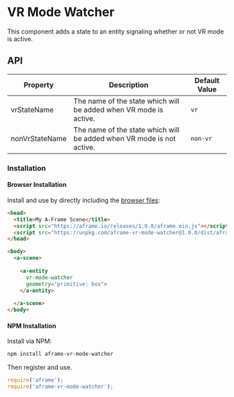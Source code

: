 # VR Mode Watcher

This component adds a state to an entity signaling whether or not VR mode is active.

## API

| Property | Description | Default Value |
| -------- | ----------- | ------------- |
| vrStateName    | The name of the state which will be added when VR mode is active. | `vr` |
| nonVrStateName | The name of the state which will be added when VR mode is not active. | `non-vr` |

### Installation

#### Browser Installation

Install and use by directly including the [browser files](dist):

```html
<head>
  <title>My A-Frame Scene</title>
  <script src="https://aframe.io/releases/1.0.0/aframe.min.js"></script>
  <script src="https://unpkg.com/aframe-vr-mode-watcher@1.0.0/dist/aframe-vr-mode-watcher.min.js"></script>
</head>

<body>
  <a-scene>
    
    <a-entity
      vr-mode-watcher
      geometry="primitive: box">
    </a-entity>
    
  </a-scene>
</body>
```

#### NPM Installation

Install via NPM:

```bash
npm install aframe-vr-mode-watcher
```

Then register and use.

```js
require('aframe');
require('aframe-vr-mode-watcher');
```
